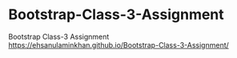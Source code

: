 # Bootstrap-Class-3-Assignment
Bootstrap Class-3 Assignment
https://ehsanulaminkhan.github.io/Bootstrap-Class-3-Assignment/
